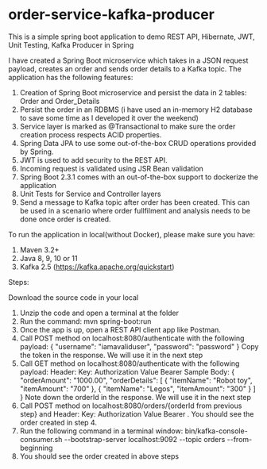 # order-service-kafka-producer


This is a simple spring boot application to demo REST API, Hibernate, JWT, Unit Testing, Kafka Producer in Spring

I have created a Spring Boot microservice which takes in a JSON request payload, creates an order and sends order details to a Kafka topic. The application has the following features:

1. Creation of Spring Boot microservice and persist the data in 2 tables: Order and Order_Details
2. Persist the order in an RDBMS (i have used an in-memory H2 database to save some time as I developed it over the weekend)
3. Service layer is marked as @Transactional to make sure the order creation process respects ACID properties.
4. Spring Data JPA to use some out-of-the-box CRUD operations provided by Spring.
5. JWT is used to add security to the REST API.
6. Incoming request is validated using JSR Bean validation
7. Spring Boot 2.3.1 comes with an out-of-the-box support to dockerize the application
8. Unit Tests for Service and Controller layers
9. Send a message to Kafka topic after order has been created. This can be used in a scenario where order fullfilment and analysis needs to be done once order is created.

To run the application in local(without Docker), please make sure you have:

1. Maven 3.2+
2. Java 8, 9, 10 or 11
3. Kafka 2.5 (https://kafka.apache.org/quickstart)

Steps:

Download the source code in your local
1. Unzip the code and open a terminal at the folder
2. Run the command: mvn spring-boot:run
3. Once the app is up, open a REST API client app like Postman.
4. Call POST method on localhost:8080/authenticate with the following payload: { "username": "iamavaliduser", "password": "password" } Copy the token in the response. We will use it in the next step
5. Call GET method on localhost:8080/authenticate with the following payload: Header: Key: Authorization Value Bearer Sample Body: { "orderAmount": "1000.00", "orderDetails": [ { "itemName": "Robot toy", "itemAmount": "700" }, { "itemName": "Legos", "itemAmount": "300" } ] } Note down the orderId in the response. We will use it in the next step
6. Call POST method on localhost:8080/orders/{orderId from previous step} and Header: Key: Authorization Value Bearer . You should see the order created in step 4.
7. Run the following command in a terminal window: bin/kafka-console-consumer.sh --bootstrap-server localhost:9092 --topic orders --from-beginning
8. You should see the order created in above steps
